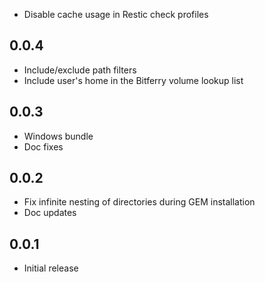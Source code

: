 - Disable cache usage in Restic check profiles

## 0.0.4

- Include/exclude path filters
- Include user's home in the Bitferry volume lookup list

## 0.0.3

- Windows bundle
- Doc fixes

## 0.0.2

- Fix infinite nesting of directories during GEM installation
- Doc updates

## 0.0.1

- Initial release